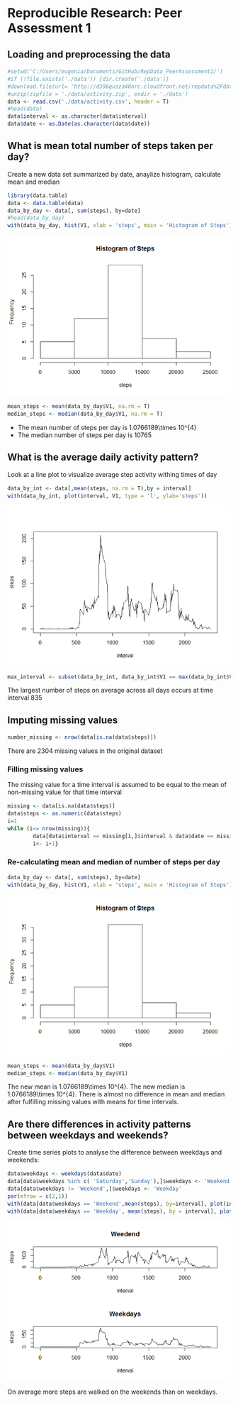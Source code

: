 # Reproducible Research: Peer Assessment 1


## Loading and preprocessing the data


```r
#setwd('C:/Users/eugenia/Documents/GitHub/RepData_PeerAssessment1/')
#if (!file.exists('./data')) {dir.create('./data')}
#download.file(url= 'http://d396qusza40orc.cloudfront.net/repdata%2Fdata%2Factivity.zip', destfile = './data/activity.zip')
#unzip(zipfile = './data/activity.zip', exdir = './data')
data <- read.csv('./data/activity.csv', header = T)
#head(data)
data$interval <- as.character(data$interval)
data$date <- as.Date(as.character(data$date))
```

## What is mean total number of steps taken per day?

Create a new data set summarized by date, anaylize histogram, calculate mean and median


```r
library(data.table)
data <- data.table(data)
data_by_day <- data[, sum(steps), by=date]
#head(data_by_day)
with(data_by_day, hist(V1, xlab = 'steps', main = 'Histogram of Steps'))
```

![](PA1_template_files/figure-html/unnamed-chunk-2-1.png) 

```r
mean_steps <- mean(data_by_day$V1, na.rm = T)
median_steps <- median(data_by_day$V1, na.rm = T)
```

- The mean number of steps per day is 1.0766189\times 10^{4}  
- The median number of steps per day is 10765


## What is the average daily activity pattern?

Look at a line plot to visualize average step activity withing times of day


```r
data_by_int <- data[,mean(steps, na.rm = T),by = interval]
with(data_by_int, plot(interval, V1, type = 'l', ylab='steps'))
```

![](PA1_template_files/figure-html/unnamed-chunk-3-1.png) 

```r
max_interval <- subset(data_by_int, data_by_int$V1 == max(data_by_int$V1, na.rm = T))[[1]]
```

The largest number of steps on average across all days occurs at time interval 835


## Imputing missing values


```r
number_missing <- nrow(data[is.na(data$steps)])
```
There are 2304 missing values in the original dataset

### Filling missing values
The missing value for a time interval is assumed to be equal to the mean of non-missing value for that time interval

```r
missing <- data[is.na(data$steps)]
data$steps <- as.numeric(data$steps)
i=1
while (i<= nrow(missing)){
        data[data$interval == missing[i,]$interval & data$date == missing[i,]$date,]$steps <- data_by_int[data_by_int$interval == missing[i,]$interval, ]$V1
        i<- i+1}
```
### Re-calculating mean and median of number of steps per day


```r
data_by_day <- data[, sum(steps), by=date]
with(data_by_day, hist(V1, xlab = 'steps', main = 'Histogram of Steps'))
```

![](PA1_template_files/figure-html/unnamed-chunk-6-1.png) 

```r
mean_steps <- mean(data_by_day$V1)
median_steps <- median(data_by_day$V1)
```
The new mean is 1.0766189\times 10^{4}. The new median is 1.0766189\times 10^{4}.
There is almost no difference in mean and median after fulfilling missing values with means for time intervals.


## Are there differences in activity patterns between weekdays and weekends?

Create time series plots to analyse the difference between weekdays and weekends:

```r
data$weekdays <- weekdays(data$date)
data[data$weekdays %in% c( 'Saturday','Sunday'),]$weekdays <- 'Weekend'
data[data$weekdays != 'Weekend',]$weekdays <- 'Weekday'
par(mfrow = c(2,1))
with(data[data$weekdays == 'Weekend',mean(steps), by=interval], plot(interval, V1, type = 'l', main = 'Weedend', ylab = 'steps'))
with(data[data$weekdays == 'Weekday', mean(steps), by = interval], plot(interval, V1, type = 'l', main = 'Weekdays', ylab = 'steps'))
```

![](PA1_template_files/figure-html/weekdays-1.png) 
  
  On average more steps are walked on the weekends than on weekdays.





